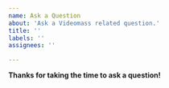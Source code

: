 ```yaml
---
name: Ask a Question
about: 'Ask a Videomass related question.'
title: ''
labels: ''
assignees: ''

---
```

**Thanks for taking the time to ask a question!**

